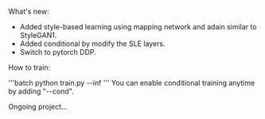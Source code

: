 What's new:
- Added style-based learning using mapping network and adain similar to StyleGAN1.
- Added conditional by modify the SLE layers.
- Switch to pytorch DDP.

How to train:

'''batch
python train.py --inf
'''
You can enable conditional training anytime by adding "--cond".

Ongoing project...
